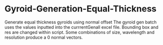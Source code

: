 # Gyroid-Generation-Equal-Thickness
Generate equal thickness gyroids using normal offset 
The gyroid gen batch uses the values inputted into the currrentGenall excel file. 
Bounding box and res are changed within script.
Some combinations of size, wavelength and resolution produce a 0 normal vectors. 
